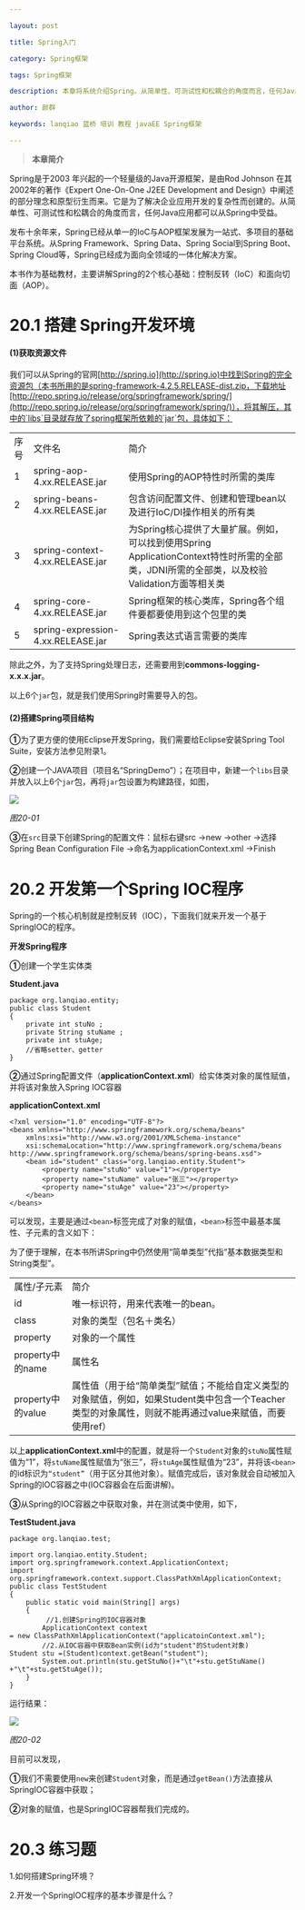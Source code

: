 ```yaml
---

layout: post

title: Spring入门

category: Spring框架

tags: Spring框架

description: 本章将系统介绍Spring。从简单性、可测试性和松耦合的角度而言，任何Java应用都可以从Spring中受益。

author: 颜群

keywords: lanqiao 蓝桥 培训 教程 javaEE Spring框架

---
```


>**本章简介**

Spring是于2003 年兴起的一个轻量级的Java开源框架，是由Rod Johnson 在其2002年的著作《Expert One-On-One J2EE Development and Design》中阐述的部分理念和原型衍生而来。它是为了解决企业应用开发的复杂性而创建的。从简单性、可测试性和松耦合的角度而言，任何Java应用都可以从Spring中受益。

发布十余年来，Spring已经从单一的IoC与AOP框架发展为一站式、多项目的基础平台系统。从Spring Framework、Spring Data、Spring Social到Spring Boot、Spring Cloud等，Spring已经成为面向全领域的一体化解决方案。

本书作为基础教材，主要讲解Spring的2个核心基础：控制反转（IoC）和面向切面（AOP）。

# 20.1 搭建 Spring开发环境 #

#### (1)获取资源文件 ####

我们可以从Spring的官网[http://spring.io](http://spring.io)中找到Spring的完全资源包（本书所用的是spring-framework-4.2.5.RELEASE-dist.zip，下载地址[http://repo.spring.io/release/org/springframework/spring/](http://repo.spring.io/release/org/springframework/spring/)），将其解压，其中的`libs`目录就存放了spring框架所依赖的`jar`包，具体如下：

<table>
   <tr>
      <td>序号</td>
      <td>文件名</td>
      <td>简介</td>
   </tr>
   <tr>
      <td>1</td>
      <td>spring-aop-4.xx.RELEASE.jar</td>
      <td>使用Spring的AOP特性时所需的类库</td>
   </tr>
   <tr>
      <td>2</td>
      <td>spring-beans-4.xx.RELEASE.jar</td>
      <td>包含访问配置文件、创建和管理bean以及进行IoC/DI操作相关的所有类</td>
   </tr>
   <tr>
      <td>3</td>
      <td>spring-context-4.xx.RELEASE.jar</td>
      <td>为Spring核心提供了大量扩展。例如，可以找到使用Spring ApplicationContext特性时所需的全部类，JDNI所需的全部类，以及校验Validation方面等相关类</td>
   </tr>
   <tr>
      <td>4</td>
      <td>spring-core-4.xx.RELEASE.jar</td>
      <td>Spring框架的核心类库，Spring各个组件要都要使用到这个包里的类</td>
   </tr>
   <tr>
      <td>5</td>
      <td>spring-expression-4.xx.RELEASE.jar</td>
      <td>Spring表达式语言需要的类库</td>
   </tr>
</table>

除此之外，为了支持Spring处理日志，还需要用到**commons-logging-x.x.x.jar**。

以上6个`jar`包，就是我们使用Spring时需要导入的包。

#### (2)搭建Spring项目结构 ####

**①**为了更方便的使用Eclipse开发Spring，我们需要给Eclipse安装Spring Tool Suite，安装方法参见附录1。

**②**创建一个JAVA项目（项目名“SpringDemo”）；在项目中，新建一个`libs`目录并放入以上6个`jar`包，再将`jar`包设置为构建路径，如图，

![](http://i.imgur.com/by0rgWg.png)

*图20-01*

**③**在`src`目录下创建Spring的配置文件：鼠标右键src →new →other →选择Spring Bean Configuration File →命名为applicationContext.xml →Finish 

# 20.2 开发第一个Spring IOC程序 #

Spring的一个核心机制就是控制反转（IOC），下面我们就来开发一个基于SpringIOC的程序。

**开发Spring程序**

**①**创建一个学生实体类

**Student.java**

```
package org.lanqiao.entity;
public class Student
{
	private int stuNo ; 
	private String stuName ; 
	private int stuAge;
	//省略setter、getter
}
```

**②**通过Spring配置文件（**applicationContext.xml**）给实体类对象的属性赋值，并将该对象放入Spring IOC容器

**applicationContext.xml**

```
<?xml version="1.0" encoding="UTF-8"?>
<beans xmlns="http://www.springframework.org/schema/beans"
	xmlns:xsi="http://www.w3.org/2001/XMLSchema-instance"
	xsi:schemaLocation="http://www.springframework.org/schema/beans 
http://www.springframework.org/schema/beans/spring-beans.xsd">
	<bean id="student" class="org.lanqiao.entity.Student">
		<property name="stuNo" value="1"></property>
		<property name="stuName" value="张三"></property>
		<property name="stuAge" value="23"></property>
	</bean>
</beans>
```

可以发现，主要是通过`<bean>`标签完成了对象的赋值，`<bean>`标签中最基本属性、子元素的含义如下：

为了便于理解，在本书所讲Spring中仍然使用“简单类型”代指“基本数据类型和String类型”。

<table>
   <tr>
      <td>属性/子元素</td>
      <td>简介</td>
   </tr>
   <tr>
      <td>id</td>
      <td>唯一标识符，用来代表唯一的bean。</td>
   </tr>
   <tr>
      <td>class</td>
      <td>对象的类型（包名＋类名）</td>
   </tr>
   <tr>
      <td>property</td>
      <td>对象的一个属性</td>
   </tr>
   <tr>
      <td>property中的name</td>
      <td>属性名</td>
   </tr>
   <tr>
      <td>property中的value</td>
      <td>属性值（用于给“简单类型”赋值；不能给自定义类型的对象赋值，例如，如果Student类中包含一个Teacher类型的对象属性，则就不能再通过value来赋值，而要使用ref）</td>
   </tr>
</table>

以上**applicationContext.xml**中的配置，就是将一个`Student`对象的`stuNo`属性赋值为“1”，将`stuName`属性赋值为“张三”，将`stuAge`属性赋值为“23”，并将该`<bean>`的id标识为`“student”`（用于区分其他对象）。赋值完成后，该对象就会自动被加入Spring的IOC容器之中(IOC容器会在后面讲解)。

**③**从Spring的IOC容器之中获取对象，并在测试类中使用，如下，

**TestStudent.java**

```
package org.lanqiao.test;

import org.lanqiao.entity.Student;
import org.springframework.context.ApplicationContext;
import org.springframework.context.support.ClassPathXmlApplicationContext;
public class TestStudent
{
	public static void main(String[] args)
	{
         //1.创建Spring的IOC容器对象
		ApplicationContext context 
= new ClassPathXmlApplicationContext("applicatoinContext.xml");
		//2.从IOC容器中获取Bean实例(id为"student"的Student对象)
Student stu =(Student)context.getBean("student");
		System.out.println(stu.getStuNo()+"\t"+stu.getStuName()
+"\t"+stu.getStuAge());
	}
}
```

运行结果：

![](http://i.imgur.com/NqGTeNj.png)

*图20-02*

目前可以发现，

**①**我们不需要使用`new`来创建`Student`对象，而是通过`getBean()`方法直接从SpringIOC容器中获取；

**②**对象的赋值，也是SpringIOC容器帮我们完成的。


# 20.3 练习题 #

1.如何搭建Spring环境？

2.开发一个SpringIOC程序的基本步骤是什么？